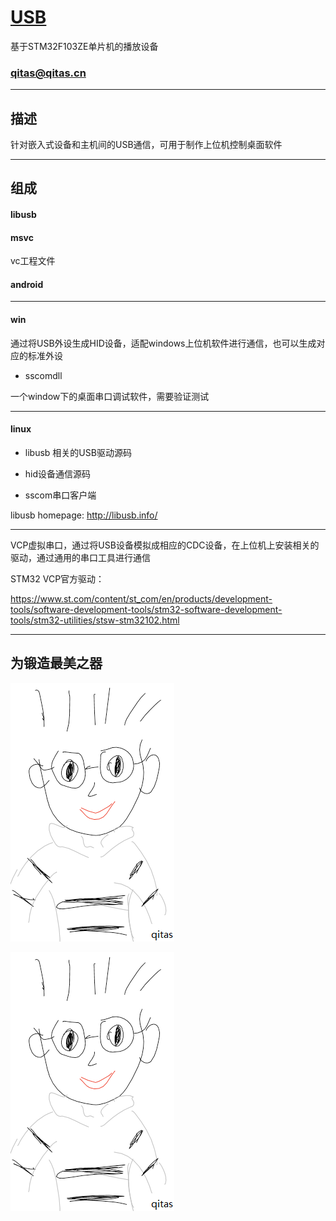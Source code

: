 ﻿# [USB](https://github.com/qitas/USB) 

基于STM32F103ZE单片机的播放设备

### qitas@qitas.cn

---

## 描述

针对嵌入式设备和主机间的USB通信，可用于制作上位机控制桌面软件


---


## 组成

####  libusb



####  msvc

vc工程文件

####  android


---

####  win

通过将USB外设生成HID设备，适配windows上位机软件进行通信，也可以生成对应的标准外设

- sscomdll 

一个window下的桌面串口调试软件，需要验证测试

---

####  linux


- libusb 相关的USB驱动源码

- hid设备通信源码

- sscom串口客户端


libusb homepage: http://libusb.info/


---

VCP虚拟串口，通过将USB设备模拟成相应的CDC设备，在上位机上安装相关的驱动，通过通用的串口工具进行通信


STM32 VCP官方驱动：

https://www.st.com/content/st_com/en/products/development-tools/software-development-tools/stm32-software-development-tools/stm32-utilities/stsw-stm32102.html


---


## 为锻造最美之器

[![sites](qitas/qitas.png)](http://www.qitas.cn)




[![sites](qitas/qitas.png)](http://www.qitas.cn)
